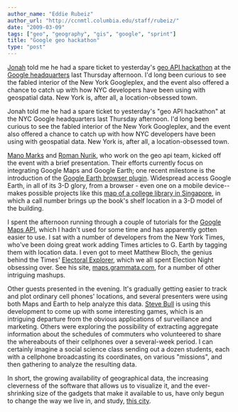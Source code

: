 ```yaml
---
author_name: "Eddie Rubeiz"
author_url: "http://ccnmtl.columbia.edu/staff/rubeiz/"
date: "2009-03-09"
tags: ["geo", "geography", "gis", "google", "sprint"]
title: "Google geo hackathon"
type: "post"
---
```


<p><a href="http://ccnmtl.columbia.edu/staff/bossewitch/">Jonah</a> told me he had a spare ticket to yesterday's <a href="http://googlegeodevelopers.blogspot.com/2009/02/google-new-york-city-geo-apis-hackathon.html">geo <span class="caps">API </span>hackathon</a> at the <a href="http://maps.google.com/?q=Google%20New%20York%4040.741962%2C-74.004624&amp;hl=en">Google headquarters</a> last Thursday afternoon. I'd long been curious to see the fabled interior of the New York Googleplex, and the event also offered a chance to catch up with how <span class="caps">NYC </span>developers have been using with geospatial data. New York is, after all, a location-obsessed town.</p>

<!--more-->

<p>Jonah told me he had a spare ticket to yesterday's "geo <span class="caps">API </span>hackathon" at the <span class="caps">NYC</span> Google headquarters last Thursday afternoon. I'd long been curious to see the fabled interior of the New York Googleplex, and the event also offered a chance to catch up with how <span class="caps">NYC </span>developers have been using with geospatial data. New York is, after all, a location-obsessed town.</p>

<p><a href="http://www.blogger.com/profile/07480503243910499765">Mano Marks</a> and <a href="http://roman.nurik.net/">Roman Nurik</a>, who work on the geo api team, kicked off the event with a brief presentation. Their efforts currently focus on integrating Google Maps and Google Earth; one recent milestone is the introduction of the <a href="http://code.google.com/apis/earth/">Google Earth browser plugin</a>. Widespread access Google Earth, in all of its 3-D glory, from a browser - even one on a mobile device-- makes possible projects like this <a href="http://nuslibrary.appspot.com/">map of a college library in Singapore</a>, in which a call number brings up the book's shelf location in a 3-D model of the building.</p>

<p>I spent the afternoon running through a couple of tutorials for the <a href="http://code.google.com/apis/maps/index.html">Google Maps <span class="caps">API</span></a>, which I hadn't used for some time and has apparently gotten easier to use. I sat with a number of developers from the New York Times, who've been doing great work adding Times articles to G. Earth by tagging them with location data. I even got to meet Matthew Bloch, the genius behind the Times' <a href="http://elections.nytimes.com/2008/results/president/explorer.html">Electoral Explorer</a>, which we all spent Election Night obsessing over. See his site, <a href="http://maps.grammata.com/">maps.grammata.com</a>, for a number of other intriguing mashups.</p>

<p>Other guests presented in the evening. It's gradually getting easier to track and plot ordinary cell phones' locations, and several presenters were using both Maps and Earth to help analyze this data. <a href="http://www.ctlss.com">Steve Bull</a> is using this development to come up with some interesting games, which is an intriguing departure from the obvious applications of surveillance and marketing. Others were exploring the possibility of extracting aggregate information about the schedules of commuters who volunteered to share the whereabouts of their cellphones over a several-week period. I can certainly imagine a social science class sending out a dozen students, each with a cellphone broadcasting its coordinates, on various "missions", and then gathering to analyze the resulting data.</p>

<p>In short, the growing availability of geographical data, the increasing cleverness of the software that allows us to visualize it, and the ever-shrinking size of the gadgets that make it available to us, have only begun to change the way we live in, and study, <a href="http://en.wikipedia.org/wiki/Geography_of_New_York_City">this city</a>.</p>
